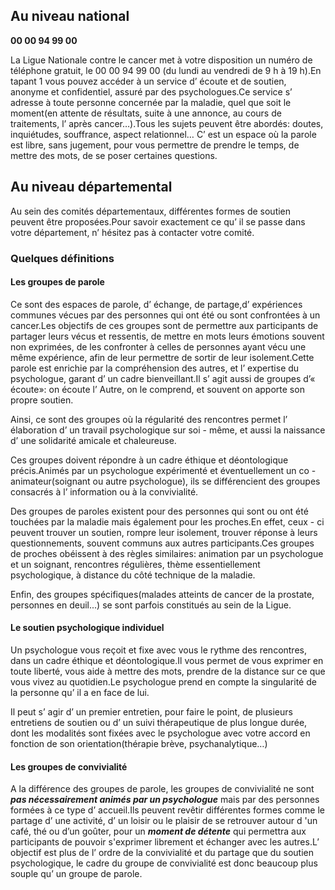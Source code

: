 
## Au niveau national

**00 00 94 99 00**

La Ligue Nationale contre le cancer met à votre disposition un numéro de téléphone gratuit,
le 00 00 94 99 00 (du lundi au vendredi de 9 h à 19 h).En tapant 1 vous pouvez accéder à un service d’ écoute et de soutien,
anonyme et confidentiel,
assuré par des psychologues.Ce service s’ adresse à toute personne concernée par la maladie,
quel que soit le moment(en attente de résultats, suite à une annonce, au cours de traitements, l’ après cancer…).Tous les sujets peuvent être abordés: doutes,
inquiétudes,
souffrance,
aspect relationnel… C’ est un espace où la parole est libre,
sans jugement,
pour vous permettre de prendre le temps,
de mettre des mots,
de se poser certaines questions.

## Au niveau départemental

Au sein des comités départementaux,
différentes formes de soutien peuvent être proposées.Pour savoir exactement ce qu’ il se passe dans votre département,
n’ hésitez pas à contacter votre comité.

### Quelques définitions

#### Les groupes de parole

Ce sont des espaces de parole, d’ échange, de partage,d’ expériences communes vécues par des personnes qui ont été ou sont confrontées à un cancer.Les objectifs de ces groupes sont de permettre aux participants de partager leurs vécus et ressentis, de mettre en mots leurs émotions souvent non exprimées, de les confronter à celles de personnes ayant vécu une même expérience, afin de leur permettre de sortir de leur isolement.Cette parole est enrichie par la compréhension des autres, et l’ expertise du psychologue, garant d’ un cadre bienveillant.Il s’ agit aussi de groupes d’« écoute»: on écoute l’ Autre, on le comprend, et souvent on apporte son propre soutien.

Ainsi, ce sont des groupes où la régularité des rencontres permet l’ élaboration d’ un travail psychologique sur soi - même, et aussi la naissance d’ une solidarité amicale et chaleureuse.

Ces groupes doivent répondre à un cadre éthique et déontologique précis.Animés par un psychologue expérimenté et éventuellement un co - animateur(soignant ou autre psychologue),
ils se différencient des groupes consacrés à l’ information ou à la convivialité.

Des groupes de paroles existent pour des personnes qui sont ou ont été touchées par la maladie mais également pour les proches.En effet, ceux - ci peuvent trouver un soutien, rompre leur isolement, trouver réponse à leurs questionnements, souvent communs aux autres participants.Ces groupes de proches obéissent à des règles similaires: animation par un psychologue et un soignant, rencontres régulières, thème essentiellement psychologique, à distance du côté technique de la maladie.

Enfin, des groupes spécifiques(malades atteints de cancer de la prostate, personnes en deuil...) se sont parfois constitués au sein de la Ligue.

#### Le soutien psychologique individuel

 Un psychologue vous reçoit et fixe avec vous le rythme des rencontres, dans un cadre éthique et déontologique.Il vous permet de vous exprimer en toute liberté, vous aide à mettre des mots,
prendre de la distance sur ce que vous vivez au quotidien.Le psychologue prend en compte la singularité de la personne qu’ il a en face de lui.

Il peut s’ agir d’ un premier entretien,
pour faire le point,
de plusieurs entretiens de soutien ou d’ un suivi thérapeutique de plus longue durée,
dont les modalités sont fixées avec le psychologue avec votre accord en fonction de son orientation(thérapie brève, psychanalytique…)

#### Les groupes de convivialité

A la différence des groupes de parole,
les groupes de convivialité ne sont ***pas nécessairement animés par un psychologue*** mais par des personnes formées à ce type d’ accueil.Ils peuvent revêtir différentes formes comme le partage d’ une activité, d’ un loisir ou le plaisir de se retrouver autour d 'un café, thé ou d’un goûter, pour un ***moment de détente*** qui permettra aux participants de pouvoir s'exprimer librement et échanger avec les autres.L’ objectif est plus de l’ ordre de la convivialité et du partage que du soutien psychologique, le cadre du groupe de convivialité est donc beaucoup plus souple qu’ un groupe de parole.
